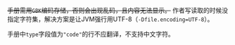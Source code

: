 ~~手册需用`GBK`编码存储，否则会出现乱码，且内容无法显示。~~
作者写读取的时候没指定字符集，解决方案是让JVM强行用UTF-8（`-Dfile.encoding=UTF-8`）。

手册中`type`字段值为`"code"`的行不应翻译，不支持中文字符。